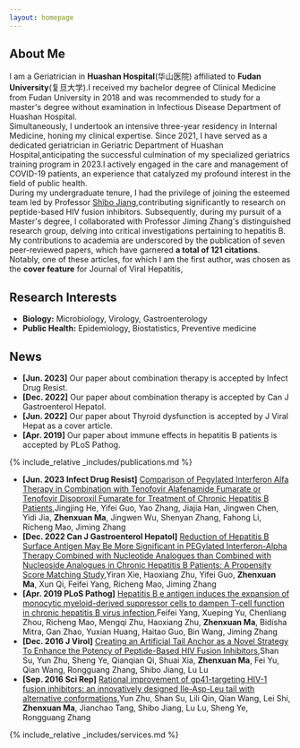 ```yaml
---
layout: homepage
---
```


## About Me

I am a Geriatrician in **Huashan Hospital**(华山医院) affiliated to **Fudan University**(复旦大学).I received my bachelor degree of Clinical Medicine from Fudan University in 2018 and was recommended to study for a master's degree without examination in Infectious Disease Department of Huashan Hospital.  
Simultaneously, I undertook an intensive three-year residency in Internal Medicine, honing my clinical expertise. Since 2021, I have served as a dedicated geriatrician in Geriatric Department of Huashan Hospital,anticipating the successful culmination of my specialized geriatrics training program in 2023.I actively engaged in the care and management of COVID-19 patients, an experience that catalyzed my profound interest in the field of public health.  
During my undergraduate tenure, I had the privilege of joining the esteemed team led by Professor [Shibo Jiang](https://scholar.google.com.hk/citations?user=5GMHISsAAAAJ),contributing significantly to research on peptide-based HIV fusion inhibitors. Subsequently, during my pursuit of a Master's degree, I collaborated with Professor Jiming Zhang's distinguished research group, delving into critical investigations pertaining to hepatitis B.  
My contributions to academia are underscored by the publication of seven peer-reviewed papers, which have garnered **a total of 121 citations**. Notably, one of these articles, for which I am the first author, was chosen as the **cover feature** for Journal of Viral Hepatitis,

## Research Interests

- **Biology:** Microbiology, Virology, Gastroenterology
- **Public Health:** Epidemiology, Biostatistics, Preventive medicine

## News

- **[Jun. 2023]** Our paper about combination therapy is accepted by Infect Drug Resist.
- **[Dec. 2022]** Our paper about combination therapy is accepted by Can J Gastroenterol Hepatol.
- **[Jun. 2022]** Our paper about Thyroid dysfunction is accepted by J Viral Hepat as a cover article.
- **[Apr. 2019]** Our paper about immune effects in hepatitis B patients is accepted by PLoS Pathog.

{% include_relative _includes/publications.md %}
- **[Jun. 2023 Infect Drug Resist]** [Comparison of Pegylated Interferon Alfa Therapy in Combination with Tenofovir Alafenamide Fumarate or Tenofovir Disoproxil Fumarate for Treatment of Chronic Hepatitis B Patients](https://pubmed.ncbi.nlm.nih.gov/37361938),Jingjing He, Yifei Guo, Yao Zhang, Jiajia Han, Jingwen Chen, Yidi Jia, **Zhenxuan Ma**, Jingwen Wu, Shenyan Zhang, Fahong Li, Richeng Mao, Jiming Zhang
- **[Dec. 2022 Can J Gastroenterol Hepatol]** [Reduction of Hepatitis B Surface Antigen May Be More Significant in PEGylated Interferon-Alpha Therapy Combined with Nucleotide Analogues than Combined with Nucleoside Analogues in Chronic Hepatitis B Patients: A Propensity Score Matching Study](https://pubmed.ncbi.nlm.nih.gov/36531834),Yiran Xie, Haoxiang Zhu, Yifei Guo, **Zhenxuan Ma**, Xun Qi, Feifei Yang, Richeng Mao, Jiming Zhang
- **[Apr. 2019 PLoS Pathog]** [Hepatitis B e antigen induces the expansion of monocytic myeloid-derived suppressor cells to dampen T-cell function in chronic hepatitis B virus infection](https://pubmed.ncbi.nlm.nih.gov/30998767),Feifei Yang, Xueping Yu, Chenliang Zhou, Richeng Mao, Mengqi Zhu, Haoxiang Zhu, **Zhenxuan Ma**, Bidisha Mitra, Gan Zhao, Yuxian Huang, Haitao Guo, Bin Wang, Jiming Zhang
- **[Dec. 2016 J Virol]** [Creating an Artificial Tail Anchor as a Novel Strategy To Enhance the Potency of Peptide-Based HIV Fusion Inhibitors](https://pubmed.ncbi.nlm.nih.gov/27795416),Shan Su, Yun Zhu, Sheng Ye, Qianqian Qi, Shuai Xia, **Zhenxuan Ma**, Fei Yu, Qian Wang, Rongguang Zhang, Shibo Jiang, Lu Lu
- **[Sep. 2016 Sci Rep]** [Rational improvement of gp41-targeting HIV-1 fusion inhibitors: an innovatively designed Ile-Asp-Leu tail with alternative conformations](https://pubmed.ncbi.nlm.nih.gov/27666394/),Yun Zhu, Shan Su, Lili Qin, Qian Wang, Lei Shi, **Zhenxuan Ma**, Jianchao Tang, Shibo Jiang, Lu Lu, Sheng Ye, Rongguang Zhang

{% include_relative _includes/services.md %}

